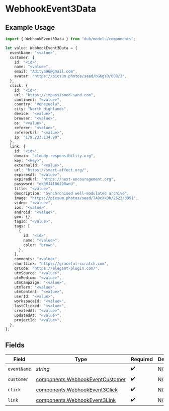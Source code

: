 # WebhookEvent3Data

## Example Usage

```typescript
import { WebhookEvent3Data } from "dub/models/components";

let value: WebhookEvent3Data = {
  eventName: "<value>",
  customer: {
    id: "<id>",
    name: "<value>",
    email: "Aditya96@gmail.com",
    avatar: "https://picsum.photos/seed/bG6gYD/608/3",
  },
  click: {
    id: "<id>",
    url: "https://impassioned-sand.com",
    continent: "<value>",
    country: "Venezuela",
    city: "North Highlands",
    device: "<value>",
    browser: "<value>",
    os: "<value>",
    referer: "<value>",
    refererUrl: "<value>",
    ip: "179.233.134.90",
  },
  link: {
    id: "<id>",
    domain: "cloudy-responsibility.org",
    key: "<key>",
    externalId: "<value>",
    url: "https://smart-affect.org/",
    expiresAt: "<value>",
    expiredUrl: "https://next-encouragement.org",
    password: "okRMJ4IB0J9RwnU",
    title: "<value>",
    description: "Synchronised well-modulated archive",
    image: "https://picsum.photos/seed/7A0cXkDh/2523/3991",
    video: "<value>",
    ios: "<value>",
    android: "<value>",
    geo: {},
    tagId: "<value>",
    tags: [
      {
        id: "<id>",
        name: "<value>",
        color: "brown",
      },
    ],
    comments: "<value>",
    shortLink: "https://graceful-scratch.com",
    qrCode: "https://elegant-plugin.com/",
    utmSource: "<value>",
    utmMedium: "<value>",
    utmCampaign: "<value>",
    utmTerm: "<value>",
    utmContent: "<value>",
    userId: "<value>",
    workspaceId: "<value>",
    lastClicked: "<value>",
    createdAt: "<value>",
    updatedAt: "<value>",
    projectId: "<value>",
  },
};
```

## Fields

| Field                                                                              | Type                                                                               | Required                                                                           | Description                                                                        |
| ---------------------------------------------------------------------------------- | ---------------------------------------------------------------------------------- | ---------------------------------------------------------------------------------- | ---------------------------------------------------------------------------------- |
| `eventName`                                                                        | *string*                                                                           | :heavy_check_mark:                                                                 | N/A                                                                                |
| `customer`                                                                         | [components.WebhookEventCustomer](../../models/components/webhookeventcustomer.md) | :heavy_check_mark:                                                                 | N/A                                                                                |
| `click`                                                                            | [components.WebhookEvent3Click](../../models/components/webhookevent3click.md)     | :heavy_check_mark:                                                                 | N/A                                                                                |
| `link`                                                                             | [components.WebhookEvent3Link](../../models/components/webhookevent3link.md)       | :heavy_check_mark:                                                                 | N/A                                                                                |